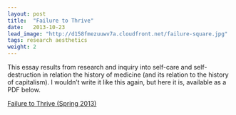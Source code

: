```yaml
---
layout: post
title:  "Failure to Thrive"
date:   2013-10-23
lead_image: "http://d158fmezuuwv7a.cloudfront.net/failure-square.jpg"
tags: research aesthetics
weight: 2
---
```

This essay results from research and inquiry into self-care and self-destruction in relation the history of medicine (and its relation to the history of capitalism). I wouldn’t write it like this again, but here it is, available as a PDF below.

[Failure to Thrive (Spring 2013)](http://d158fmezuuwv7a.cloudfront.net/failure-to-thrive-unimposed.pdf)